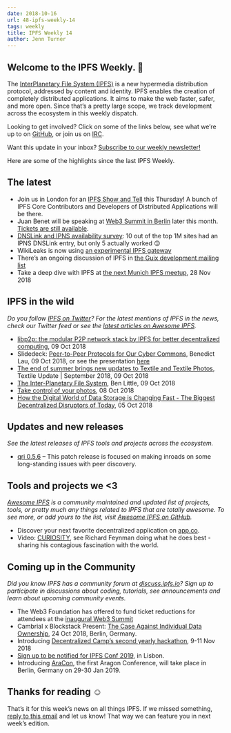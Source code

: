 ```yaml
---
date: 2018-10-16
url: 48-ipfs-weekly-14
tags: weekly
title: IPFS Weekly 14
author: Jenn Turner
---
```


## Welcome to the IPFS Weekly. 👋

The [InterPlanetary File System (IPFS)](https://ipfs.io/) is a new hypermedia distribution protocol, addressed by content and identity. IPFS enables the creation of completely distributed applications. It aims to make the web faster, safer, and more open. Since that’s a pretty large scope, we track development across the ecosystem in this weekly dispatch.

Looking to get involved? Click on some of the links below, see what we’re up to on [GitHub](https://github.com/ipfs), or join us on [IRC](https://riot.im/app/#/room/#ipfs:matrix.org).

Want this update in your inbox? [Subscribe to our weekly newsletter!](http://eepurl.com/gL2Pi5)

Here are some of the highlights since the last IPFS Weekly.

## The latest

+ Join us in London for an [IPFS Show and Tell](https://www.meetup.com/london-ipfs/events/255386386/) this Thursday! A bunch of IPFS Core Contributors and Developers of Distributed Applications will be there.
+ Juan Benet will be speaking at [Web3 Summit in Berlin](https://web3summit.com/speakers/) later this month. [Tickets are still available](https://web3summit.com/tickets/).
+ [DNSLink and IPNS availability survey](https://www.ctrl.blog/entry/dnslink-ipns-top1m-websites): 10 out of the top 1M sites had an IPNS DNSLink entry, but only 5 actually worked 🙃
+ WikiLeaks is now using [an experimental IPFS gateway](https://ipfs.wikileaks.org/)
+ There’s an ongoing discussion of IPFS in [the Guix development mailing list](https://lists.gnu.org/archive/html/guix-devel/2018-10/msg00220.html)
+ Take a deep dive with IPFS at [the next Munich IPFS meetup](https://www.meetup.com/de-DE/Munich-IPFS-User-Group/events/255295895/), 28 Nov 2018

## IPFS in the wild
*Do you follow [IPFS on Twitter](https://twitter.com/IPFSbot)? For the latest mentions of IPFS in the news, check our Twitter feed or see the [latest articles on Awesome IPFS](https://awesome.ipfs.io/categories/articles/).* 

+ [libp2p: the modular P2P network stack by IPFS for better decentralized computing](https://hub.packtpub.com/libp2p-the-modular-p2p-network-stack-by-ipfs-for-better-decentralized-computing/), 09 Oct 2018
+ Slidedeck: [Peer-to-Peer Protocols for Our Cyber Commons](https://live.deprecated.systems/presentation.html#1), Benedict Lau, 09 Oct 2018, or see the presentation [here](https://www.youtube.com/watch?v=Ivd5LwlR1is)
+ [The end of summer brings new updates to Textile and Textile Photos](https://medium.com/textileio/textile-update-september-2018-d0d00cca917), Textile Update | September 2018, 09 Oct 2018
+ [The Inter-Planetary File System](https://medium.com/@ben.little6/the-inter-planetary-file-system-fee2d3d0e8d6), Ben Little, 09 Oct 2018
+ [Take control of your photos](https://technology.mb.com.ph/2018/10/08/take-control-of-your-photos/), 08 Oct 2018
+ [How the Digital World of Data Storage is Changing Fast - The Biggest Decentralized Disruptors of Today](https://medium.com/aconomylabs/how-the-digital-world-of-data-storage-is-changing-fast-the-biggest-decentralized-disruptors-of-bf833440ea99), 05 Oct 2018

## Updates and new releases
*See the latest releases of IPFS tools and projects across the ecosystem.*

+ [qri 0.5.6](https://github.com/qri-io/qri/releases/tag/v0.5.6) – This patch release is focused on making inroads on some long-standing issues with peer discovery.

## Tools and projects we <3
*[Awesome IPFS](https://awesome.ipfs.io/) is a community maintained and updated list of projects, tools, or pretty much any things related to IPFS that are totally awesome. To see more, or add yours to the list, visit [Awesome IPFS on GitHub](https://github.com/ipfs/awesome-ipfs).* 

+ Discover your next favorite decentralized application on [app.co](https://app.co/).
+ Video: [CURIOSITY](https://www.youtube.com/watch?v=UjEngEpiJKo), see Richard Feynman doing what he does best - sharing his contagious fascination with the world.

## Coming up in the Community
*Did you know IPFS has a community forum at [discuss.ipfs.io](https://discuss.ipfs.io/)? Sign up to participate in discussions about coding, tutorials, see announcements and learn about upcoming community events.*

+ The Web3 Foundation has offered to fund ticket reductions for attendees at the [inaugural Web3 Summit](https://medium.com/web3foundation/endowing-an-open-inclusive-community-at-web3-summit-3013456f4f84)
+ Cambrial x Blockstack Present: [The Case Against Individual Data Ownership](https://www.eventbrite.com/e/cambrial-x-blockstack-present-the-case-against-individual-data-ownership-tickets-51151166516), 24 Oct 2018, Berlin, Germany.
+ Introducing [Decentralized Camp’s second yearly hackathon](https://medium.com/buildyourthing/introducing-decentralized-camps-second-yearly-hackathon-9de20516a321), 9-11 Nov 2018 
+ [Sign up to be notified for IPFS Conf 2019](https://docs.google.com/forms/d/e/1FAIpQLSfJVVPwvp6RY3MUg1zAVl1g_5y2nGb7WJIMI1Hs6glzm7FLHQ/viewform), in Lisbon.
+ Introducing [AraCon](https://blog.aragon.org/announcing-aracon-the-aragon-conference/), the first Aragon Conference, will take place in Berlin, Germany on 29-30 Jan 2019.

## Thanks for reading ☺️

That’s it for this week’s news on all things IPFS. If we missed something, [reply to this email](mailto:newsletter@ipfs.io) and let us know! That way we can feature you in next week’s edition. 
